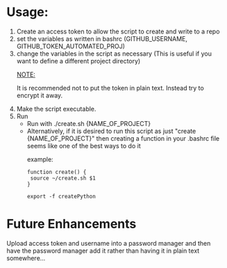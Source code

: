 # Usage:

<ol> 
<li>Create an access token to allow the script to create and write to a repo</li>

<li>set the variables as written in bashrc
    (GITHUB_USERNAME, GITHUB_TOKEN_AUTOMATED_PROJ)</li>
<li> change the variables in the script as necessary (This is useful if you want to define a different project directory)
</li>


<U>NOTE:</U><p>  It is recommended not to put the token in plain text.  Instead try to encrypt it away.</p>


<li>Make the script executable.</li>

<li> Run
<ul><li>Run with ./create.sh {NAME_OF_PROJECT}</li>

<li>Alternatively, if it is desired to run this script as just "create {NAME_OF_PROJECT}" then creating a function in your .bashrc file seems like one of the best ways to do it

example:

```
function create() {
 source ~/create.sh $1
}

export -f createPython
```
</li>
</ol>
</ol>

# Future Enhancements
Upload access token and username into a password manager and then have the password manager add it rather than having it in plain text somewhere...